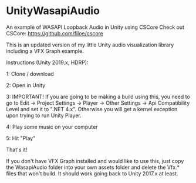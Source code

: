 # UnityWasapiAudio
An example of WASAPI Loopback Audio in Unity using CSCore
Check out CSCore: https://github.com/filoe/cscore

This is an updated version of my little Unity audio visualization library including a VFX Graph example.

Instructions (Unity 2019.x, HDRP):

1: Clone / download

2: Open in Unity

3: IMPORTANT! If you are going to be making a build using this, you need to go to Edit -> Project Settings -> Player -> Other Settings -> Api Compatibility Level and set it to ".NET 4.x". Otherwise you will get a kernel exception upon trying to run Unity Player.

4: Play some music on your computer

5: Hit "Play"

That's it!

If you don't have VFX Graph installed and would like to use this, just copy the WasapiAudio folder into your own assets folder and delete the Vfx.* files that won't build. It should work going back to Unity 2017.x at least.

